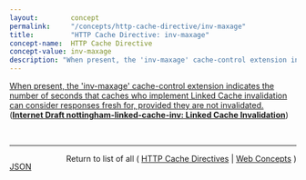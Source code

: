 ```yaml
---
layout:        concept
permalink:     "/concepts/http-cache-directive/inv-maxage"
title:         "HTTP Cache Directive: inv-maxage"
concept-name:  HTTP Cache Directive
concept-value: inv-maxage
description: "When present, the 'inv-maxage' cache-control extension indicates the number of seconds that caches who implement Linked Cache invalidation can consider responses fresh for, provided they are not invalidated."
---
```


[When present, the 'inv-maxage' cache-control extension indicates the number of seconds that caches who implement Linked Cache invalidation can consider responses fresh for, provided they are not invalidated.](http://tools.ietf.org/html/draft-nottingham-linked-cache-inv#section-4 "Read documentation for HTTP Cache Directive &#34;inv-maxage&#34;") (**[Internet Draft nottingham-linked-cache-inv: Linked Cache Invalidation](/specs/IETF/I-D/nottingham-linked-cache-inv "This memo defines two new link types that indicate relationships between resources in terms of cache invalidation, along with a HTTP cache-control extension that takes advantage of those relationships to use them to extend response freshness. Collectively, this is referred to as Linked Cache Invalidation (LCI).")**)

<br/>
<hr/>

<p style="float : left"><a href="./inv-maxage.json" title="JSON representing this particular Web Concept value">JSON</a></p>
<p style="text-align: right">Return to list of all ( <a href="../http-cache-directive/">HTTP Cache Directives</a> | <a href="../">Web Concepts</a> )</p>
